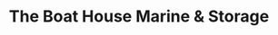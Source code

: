 ---
title: "The Boat House Marine & Storage"
url: /alpena/the-boat-house-marine-und-storage/
shop: Boot
---